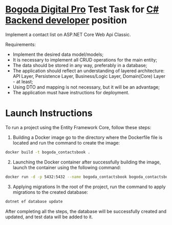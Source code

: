 # [Bogoda Digital Pro](https://bogoda.pro/) Test Task for [C# Backend developer](https://career.habr.com/vacancies/1000143847) position

Implement a contact list on ASP.NET Core Web Api Classic.

Requirements:

* Implement the desired data model/models;
* It is necessary to implement all CRUD operations for the main entity;
* The data should be stored in any way, preferably in a database;
* The application should reflect an understanding of layered architecture: API Layer, Persistence Layer, Business/Logic Layer, Domain(Core) Layer - at least;
* Using DTO and mapping is not necessary, but it will be an advantage;
* The application must have instructions for deployment.

# Launch Instructions

To run a project using the Entity Framework Core, follow these steps:

1. Building a Docker image go to the directory where the Dockerfile file is located and run the command to create the image:

```bash
docker build -t bogoda_contactsbook .
```

2. Launching the Docker container after successfully building the image, launch the container using the following command:

```bash
docker run -d -p 5432:5432 --name bogoda_contactsbook bogoda_contactsbook
```

3. Applying migrations In the root of the project, run the command to apply migrations to the created database:

``` bash
dotnet ef database update
```

After completing all the steps, the database will be successfully created and updated, and test data will be added to it.